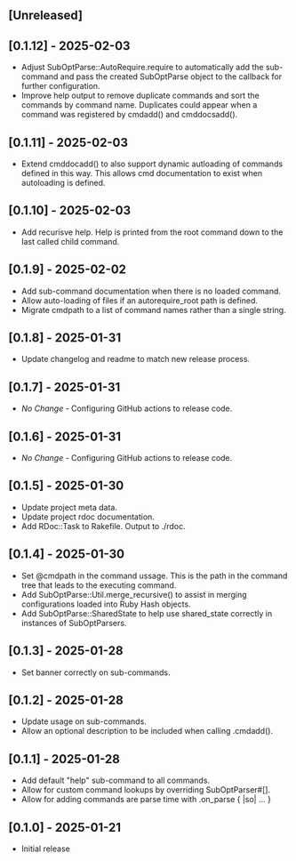 ## [Unreleased]

## [0.1.12] - 2025-02-03

- Adjust SubOptParse::AutoRequire.require to automatically add the sub-command
  and pass the created SubOptParse object to the callback for further 
  configuration.
- Improve help output to remove duplicate commands and sort the commands by
  command name. Duplicates could appear when a command was registered by
  cmdadd() and cmddocsadd().

## [0.1.11] - 2025-02-03

- Extend cmddocadd() to also support dynamic autloading of commands
  defined in this way. This allows cmd documentation to exist when
  autoloading is defined.

## [0.1.10] - 2025-02-03

- Add recurisve help. Help is printed from the root command down to the 
  last called child command.

## [0.1.9] - 2025-02-02

- Add sub-command documentation when there is no loaded command.
- Allow auto-loading of files if an autorequire_root path is defined.
- Migrate cmdpath to a list of command names rather than a single string.

## [0.1.8] - 2025-01-31

- Update changelog and readme to match new release process.

## [0.1.7] - 2025-01-31

- *No Change* - Configuring GitHub actions to release code.

## [0.1.6] - 2025-01-31

- *No Change* - Configuring GitHub actions to release code.

## [0.1.5] - 2025-01-30

- Update project meta data.
- Update project rdoc documentation.
- Add RDoc::Task to Rakefile. Output to ./rdoc.

## [0.1.4] - 2025-01-30

- Set @cmdpath in the command ussage. This is the path in the command tree
  that leads to the executing command.
- Add SubOptParse::Util.merge_recursive() to assist in merging
  configurations loaded into Ruby Hash objects.
- Add SubOptParse::SharedState to help use shared_state correctly
  in instances of SubOptParsers.

## [0.1.3] - 2025-01-28

- Set banner correctly on sub-commands.

## [0.1.2] - 2025-01-28

- Update usage on sub-commands.
- Allow an optional description to be included when calling .cmdadd().

## [0.1.1] - 2025-01-28

- Add default "help" sub-command to all commands.
- Allow for custom command lookups by overriding SubOptParser#[].
- Allow for adding commands are parse time with .on_parse { |so| ... }

## [0.1.0] - 2025-01-21

- Initial release
